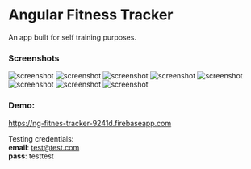 # Angular Fitness Tracker

An app built for self training purposes.

### Screenshots
![screenshot](https://github.com/mihailgaberov/angular-fitness-tracker/blob/master/screenshots/fitness-tracker-blue.PNG)
![screenshot](https://github.com/mihailgaberov/angular-fitness-tracker/blob/master/screenshots/fitness-tracker-red.PNG)
![screenshot](https://github.com/mihailgaberov/angular-fitness-tracker/blob/master/screenshots/fitness-tracker-blue-home.PNG)
![screenshot](https://github.com/mihailgaberov/angular-fitness-tracker/blob/master/screenshots/fitness-tracker-blue-new.PNG)
![screenshot](https://github.com/mihailgaberov/angular-fitness-tracker/blob/master/screenshots/fitness-tracker-blue-past.PNG)
![screenshot](https://github.com/mihailgaberov/angular-fitness-tracker/blob/master/screenshots/fitness-tracker-blue-progress.PNG)
![screenshot](https://github.com/mihailgaberov/angular-fitness-tracker/blob/master/screenshots/fitness-tracker-blue-sidebar.PNG)
![screenshot](https://github.com/mihailgaberov/angular-fitness-tracker/blob/master/screenshots/fitness-tracker-blue-signup.PNG)
  
### Demo: 
https://ng-fitnes-tracker-9241d.firebaseapp.com

Testing credentials: <br>
__email__: test@test.com <br>
__pass__: testtest
